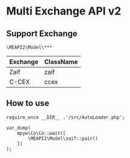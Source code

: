# Multi Exchange API v2

## Support Exchange
`\MEAPI2\Model\***`

| Exchange | ClassName |
|:---------|:----------|
| Zaif | zaif |
| C-CEX | ccex |

## How to use
```
require_once __DIR__ .'/src/AutoLoader.php';

var_dump(
    mpyw\Co\Co::wait([
        \MEAPI2\Model\zaif::pair()
    ])
);
```